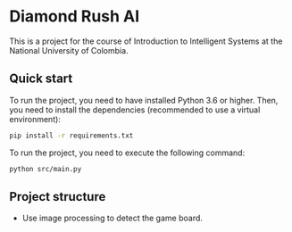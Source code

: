 # Diamond Rush AI

This is a project for the course of Introduction to Intelligent Systems at the
National University of Colombia.

## Quick start

To run the project, you need to have installed Python 3.6 or higher. Then, you
need to install the dependencies (recommended to use a virtual environment):

```bash
pip install -r requirements.txt
```

To run the project, you need to execute the following command:

```bash
python src/main.py
```

## Project structure

- Use image processing to detect the game board.
